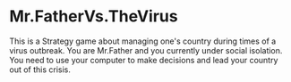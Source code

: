 # Mr.FatherVs.TheVirus
This is a Strategy game about managing one's country during times of a virus outbreak. You are Mr.Father and you currently under social isolation. You need to use your computer to make decisions and lead your country out of this crisis.
